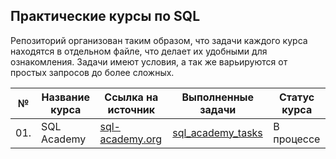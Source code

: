 ## Практические курсы по SQL

Репозиторий организован таким образом, что задачи каждого курса находятся в отдельном файле, что делает их удобными для ознакомления.
Задачи имеют условия, а так же варьируются от простых запросов до более сложных.

| №| Название курса| Ссылка на источник | Выполненные задачи |Статус курса |
|---|-----------|-----------|------------------|--------------|
|01.|SQL Academy|[sql-academy.org](https://sql-academy.org/ru/trainer)|[sql_academy_tasks](https://github.com/alexkandinsky/sql_tasks/blob/main/sql_academy_tasks.ipynb)| В процессе|
